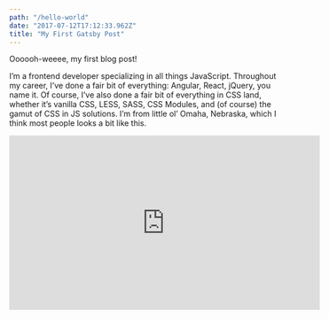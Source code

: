 ```yaml
---
path: "/hello-world"
date: "2017-07-12T17:12:33.962Z"
title: "My First Gatsby Post"
---
```


Oooooh-weeee, my first blog post!

I’m a frontend developer specializing in all things JavaScript. Throughout my career, I’ve done a fair bit of everything: Angular, React, jQuery, you name it. Of course, I’ve also done a fair bit of everything in CSS land, whether it’s vanilla CSS, LESS, SASS, CSS Modules, and (of course) the gamut of CSS in JS solutions. I’m from little ol’ Omaha, Nebraska, which I think most people looks a bit like this.



<span style="display: block; text-align: center;">
<iframe width="560" height="315" src="https://www.youtube.com/embed/QrwUYbVkfkQ" frameborder="0" allow="autoplay; encrypted-media" allowfullscreen></iframe>
</span>
